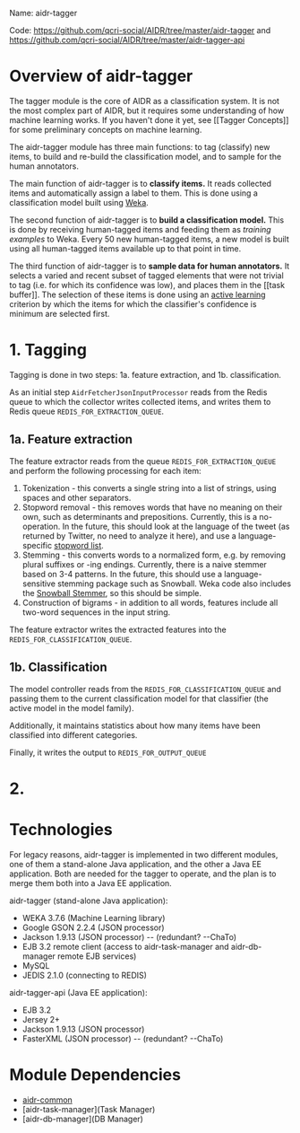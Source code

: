 Name: aidr-tagger

Code: https://github.com/qcri-social/AIDR/tree/master/aidr-tagger and https://github.com/qcri-social/AIDR/tree/master/aidr-tagger-api

# Overview of aidr-tagger

The tagger module is the core of AIDR as a classification system. It is not the most complex part of AIDR, but it requires some understanding of how machine learning works. If you haven't done it yet, see [[Tagger Concepts]] for some preliminary concepts on machine learning.

The aidr-tagger module has three main functions: to tag (classify) new items, to build and re-build the classification model, and to sample for the human annotators.

The main function of aidr-tagger is to **classify items.** It reads collected items and automatically assign a label to them. This is done using a classification model built using [Weka](http://www.cs.waikato.ac.nz/ml/weka/). 

The second function of aidr-tagger is to **build a classification model.** This is done by receiving human-tagged items and feeding them as _training examples_ to Weka. Every 50 new human-tagged items, a new model is built using all human-tagged items available up to that point in time.

The third function of aidr-tagger is to **sample data for human annotators.** It selects a varied and recent subset of tagged elements that were not trivial to tag (i.e. for which its confidence was low), and places them in the [[task buffer]]. The selection of these items is done using an [active learning](https://en.wikipedia.org/wiki/Active_learning) criterion by which the items for which the classifier's confidence is minimum are selected first.

# 1. Tagging

Tagging is done in two steps: 1a. feature extraction, and 1b. classification. 

As an initial step `AidrFetcherJsonInputProcessor` reads from the Redis queue to which the collector writes collected items, and writes them to Redis queue `REDIS_FOR_EXTRACTION_QUEUE`.

## 1a. Feature extraction

The feature extractor reads from the queue `REDIS_FOR_EXTRACTION_QUEUE` and perform the following processing for each item:

1. Tokenization - this converts a single string into a list of strings, using spaces and other separators.
2. Stopword removal - this removes words that have no meaning on their own, such as determinants and prepositions. Currently, this is a no-operation. In the future, this should look at the language of the tweet (as returned by Twitter, no need to analyze it here), and use a language-specific [stopword list](https://code.google.com/p/stop-words/).
3. Stemming - this converts words to a normalized form, e.g. by removing plural suffixes or -ing endings. Currently, there is a naive stemmer based on 3-4 patterns. In the future, this should use a language-sensitive stemming package such as Snowball. Weka code also includes the [Snowball Stemmer](http://weka.sourceforge.net/doc.dev/weka/core/stemmers/SnowballStemmer.html), so this should be simple.
4. Construction of bigrams - in addition to all words, features include all two-word sequences in the input string.

The feature extractor writes the extracted features into the `REDIS_FOR_CLASSIFICATION_QUEUE`.

## 1b. Classification

The model controller reads from the `REDIS_FOR_CLASSIFICATION_QUEUE` and passing them to the current classification model for that classifier (the active model in the model family).

Additionally, it maintains statistics about how many items have been classified into different categories.

Finally, it writes the output to `REDIS_FOR_OUTPUT_QUEUE`

# 2. 

# Technologies

For legacy reasons, aidr-tagger is implemented in two different modules, one of them a stand-alone Java application, and the other a Java EE application. Both are needed for the tagger to operate, and the plan is to merge them both into a Java EE application.

aidr-tagger (stand-alone Java application):

* WEKA 3.7.6 (Machine Learning library)
* Google GSON 2.2.4 (JSON processor)
* Jackson 1.9.13 (JSON processor) -- (redundant? --ChaTo)
* EJB 3.2 remote client (access to aidr-task-manager and aidr-db-manager remote EJB services)
* MySQL
* JEDIS 2.1.0 (connecting to REDIS)

aidr-tagger-api (Java EE application):

* EJB 3.2
* Jersey 2+
* Jackson 1.9.13 (JSON processor)
* FasterXML (JSON processor) -- (redundant? --ChaTo)

# Module Dependencies

* [aidr-common](Common)
* [aidr-task-manager](Task Manager)
* [aidr-db-manager](DB Manager)

